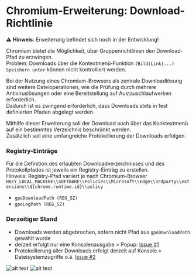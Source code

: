 # Chromium-Erweiterung: Download-Richtlinie

:warning: **Hinweis**: Erweiterung befindet sich noch in der Entwicklung!

Chromium bietet die Möglichkeit, über Gruppenrichtlinien den Download-Pfad zu erzwingen.<br>Problem: Downloads über die Kontextmenü-Funktion `(Bild|Link|...) Speichern unter` können nicht kontrolliert werden.

Bei der Nutzung eines Chromium-Browsers als zentrale Downloadlösung sind weitere Dateioperationen, wie die Prüfung durch mehrere Antiviruslösungen oder eine Bereitstellung auf Austauschlaufwerken erforderlich.<br>Dadurch ist es zwingend erforderlich, dass Downloads stets in fest definierten Pfaden abgelegt werden.

Mithilfe dieser Erweiterung soll der Download auch über das Konktextmenü auf ein bestimmtes Verzeichnis beschränkt werden.<br>Zusätzlich soll eine umfangreiche Protokollierung der Downloads erfolgen.

### Registry-Einträge
Für die Definition des erlaubten Downloadverzeichnisses und des Protokollpfades ist jeweils ein Registry-Einträg zu erstellen.<br>Hinweis: Registry-Pfad variiert je nach Chromium-Browser<br>
`HKEY_LOCAL_MACHINE\\SOFTWARE\\Policies\\Microsoft\\Edge\\3rdparty\\extensions\\${chrome.runtime.id}\\policy`
 - `gpoDownloadPath (REG_SZ)`
 - `gpoLogPath (REG_SZ)`

### Derzeitiger Stand
 - Downloads werden abgebrochen, sofern nicht Pfad aus `gpoDownloadPath` gewählt wurde
 - derzeit erfolgt nur eine Konsolenausgabe > Popup: [Issue #1](/../../issues/1)
 - Protokollierung aller Downloads erfolgt derzeit auf Konsole > Dateisystemzugriffe o.ä. [Issue #2](/../../issues/2)
 
![alt text](https://github.com/KNGP14/chromium-download-policy/blob/master/media/prev_cancled-download-and-badge.png?raw=true)
![alt text](https://github.com/KNGP14/chromium-download-policy/blob/master/media/prev_cancled-download-message.png?raw=true)
